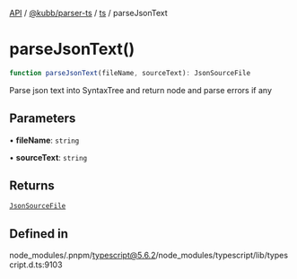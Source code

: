 [API](../../../../../packages.md) / [@kubb/parser-ts](../../../index.md) / [ts](../index.md) / parseJsonText

# parseJsonText()

```ts
function parseJsonText(fileName, sourceText): JsonSourceFile
```

Parse json text into SyntaxTree and return node and parse errors if any

## Parameters

• **fileName**: `string`

• **sourceText**: `string`

## Returns

[`JsonSourceFile`](../interfaces/JsonSourceFile.md)

## Defined in

node\_modules/.pnpm/typescript@5.6.2/node\_modules/typescript/lib/typescript.d.ts:9103
